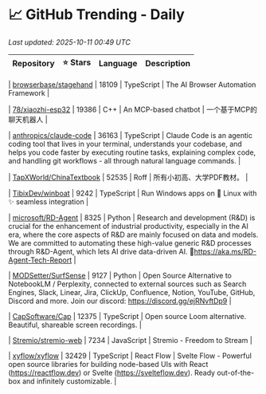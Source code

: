 # 📈 GitHub Trending - Daily

_Last updated: 2025-10-11 00:49 UTC_

| Repository | ⭐ Stars | Language | Description |
|------------|--------:|----------|-------------|

| [browserbase/stagehand](https://github.com/browserbase/stagehand) | 18109 | TypeScript | The AI Browser Automation Framework |

| [78/xiaozhi-esp32](https://github.com/78/xiaozhi-esp32) | 19386 | C++ | An MCP-based chatbot | 一个基于MCP的聊天机器人 |

| [anthropics/claude-code](https://github.com/anthropics/claude-code) | 36163 | TypeScript | Claude Code is an agentic coding tool that lives in your terminal, understands your codebase, and helps you code faster by executing routine tasks, explaining complex code, and handling git workflows - all through natural language commands. |

| [TapXWorld/ChinaTextbook](https://github.com/TapXWorld/ChinaTextbook) | 52535 | Roff | 所有小初高、大学PDF教材。 |

| [TibixDev/winboat](https://github.com/TibixDev/winboat) | 9242 | TypeScript | Run Windows apps on 🐧 Linux with ✨ seamless integration |

| [microsoft/RD-Agent](https://github.com/microsoft/RD-Agent) | 8325 | Python | Research and development (R&D) is crucial for the enhancement of industrial productivity, especially in the AI era, where the core aspects of R&D are mainly focused on data and models. We are committed to automating these high-value generic R&D processes through R&D-Agent, which lets AI drive data-driven AI. 🔗https://aka.ms/RD-Agent-Tech-Report |

| [MODSetter/SurfSense](https://github.com/MODSetter/SurfSense) | 9127 | Python | Open Source Alternative to NotebookLM / Perplexity, connected to external sources such as Search Engines, Slack, Linear, Jira, ClickUp, Confluence, Notion, YouTube, GitHub, Discord and more. Join our discord: https://discord.gg/ejRNvftDp9 |

| [CapSoftware/Cap](https://github.com/CapSoftware/Cap) | 12375 | TypeScript | Open source Loom alternative. Beautiful, shareable screen recordings. |

| [Stremio/stremio-web](https://github.com/Stremio/stremio-web) | 7234 | JavaScript | Stremio - Freedom to Stream |

| [xyflow/xyflow](https://github.com/xyflow/xyflow) | 32429 | TypeScript | React Flow | Svelte Flow - Powerful open source libraries for building node-based UIs with React (https://reactflow.dev) or Svelte (https://svelteflow.dev). Ready out-of-the-box and infinitely customizable. |
